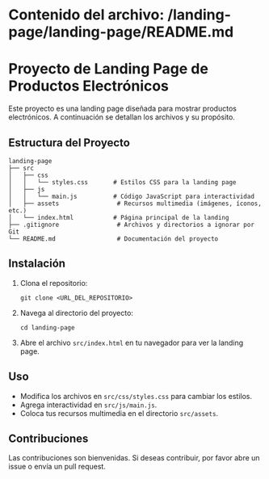 # Contenido del archivo: /landing-page/landing-page/README.md

# Proyecto de Landing Page de Productos Electrónicos

Este proyecto es una landing page diseñada para mostrar productos electrónicos. A continuación se detallan los archivos y su propósito.

## Estructura del Proyecto

```
landing-page
├── src
│   ├── css
│   │   └── styles.css       # Estilos CSS para la landing page
│   ├── js
│   │   └── main.js          # Código JavaScript para interactividad
│   ├── assets                # Recursos multimedia (imágenes, íconos, etc.)
│   └── index.html           # Página principal de la landing
├── .gitignore                # Archivos y directorios a ignorar por Git
└── README.md                 # Documentación del proyecto
```

## Instalación

1. Clona el repositorio:
   ```
   git clone <URL_DEL_REPOSITORIO>
   ```
2. Navega al directorio del proyecto:
   ```
   cd landing-page
   ```
3. Abre el archivo `src/index.html` en tu navegador para ver la landing page.

## Uso

- Modifica los archivos en `src/css/styles.css` para cambiar los estilos.
- Agrega interactividad en `src/js/main.js`.
- Coloca tus recursos multimedia en el directorio `src/assets`.

## Contribuciones

Las contribuciones son bienvenidas. Si deseas contribuir, por favor abre un issue o envía un pull request.